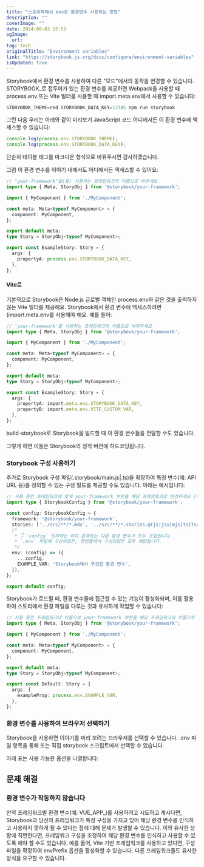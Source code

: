 ```yaml
---
title: "스토리북에서 env로 환경변수 사용하는 방법"
description: ""
coverImage: ""
date: 2024-08-03 15:53
ogImage: 
  url: 
tag: Tech
originalTitle: "Environment variables"
link: "https://storybook.js.org/docs/configure/environment-variables"
isUpdated: true
---
```







Storybook에서 환경 변수를 사용하여 다른 "모드"에서의 동작을 변경할 수 있습니다. STORYBOOK_로 접두어가 있는 환경 변수를 제공하면 Webpack을 사용할 때 process.env 또는 Vite 빌더를 사용할 때 import.meta.env에서 사용할 수 있습니다:

```js
STORYBOOK_THEME=red STORYBOOK_DATA_KEY=12345 npm run storybook
```

그런 다음 우리는 아래와 같이 미리보기 JavaScript 코드 어디에서든 이 환경 변수에 액세스할 수 있습니다:

```typescript
console.log(process.env.STORYBOOK_THEME);
console.log(process.env.STORYBOOK_DATA_KEY);
```



단순히 테이블 태그를 마크다운 형식으로 바꿔주시면 감사하겠습니다.



그럼 이 환경 변수를 이야기 내에서도 어디에서든 액세스할 수 있어요:

```typescript
// "your-framework"을(를) 사용하는 프레임워크의 이름으로 바꾸세요
import type { Meta, StoryObj } from '@storybook/your-framework';

import { MyComponent } from './MyComponent';

const meta: Meta<typeof MyComponent> = {
  component: MyComponent,
};

export default meta;
type Story = StoryObj<typeof MyComponent>;

export const ExampleStory: Story = {
  args: {
    propertyA: process.env.STORYBOOK_DATA_KEY,
  },
};
```

#### Vite로

기본적으로 Storybook은 Node.js 글로벌 객체인 process.env와 같은 것을 출력하지 않는 Vite 빌더를 제공해요. Storybook에서 환경 변수에 액세스하려면(import.meta.env를 사용해야 해요. 예를 들어:



```typescript
// 'your-framework'를 사용하는 프레임워크의 이름으로 바꿔주세요
import type { Meta, StoryObj } from '@storybook/your-framework';

import { MyComponent } from './MyComponent';

const meta: Meta<typeof MyComponent> = {
  component: MyComponent,
};

export default meta;
type Story = StoryObj<typeof MyComponent>;

export const ExampleStory: Story = {
  args: {
    propertyA: import.meta.env.STORYBOOK_DATA_KEY,
    propertyB: import.meta.env.VITE_CUSTOM_VAR,
  },
};
```

build-storybook로 Storybook을 빌드할 때 이 환경 변수들을 전달할 수도 있습니다.

그렇게 하면 이들은 Storybook의 정적 버전에 하드코딩됩니다.

### Storybook 구성 사용하기



추가로 Storybook 구성 파일(.storybook/main.js|.ts)을 확장하여 특정 변수(예: API URL 등)를 정의할 수 있는 구성 필드를 제공할 수도 있습니다. 아래는 예시입니다:

```typescript
// 사용 중인 프레임워크에 맞게 your-framework 부분을 해당 프레임워크로 변경하세요 (예: react-webpack5, vue3-vite)
import type { StorybookConfig } from '@storybook/your-framework';

const config: StorybookConfig = {
  framework: '@storybook/your-framework',
  stories: ['../src/**/*.mdx', '../src/**/*.stories.@(js|jsx|mjs|ts|tsx)'],
  /*
   * 👇 `config` 인자에는 이미 존재하는 다른 환경 변수가 모두 포함됩니다.
   * `.env` 파일에 구성되었든, 명령줄에서 구성되었든 모두 해당됩니다.
   */
  env: (config) => ({
    ...config,
    EXAMPLE_VAR: 'Storybook에서 구성한 환경 변수',
  }),
};

export default config;
```

Storybook가 로드될 때, 환경 변수들에 접근할 수 있는 기능이 활성화되며, 이를 활용하여 스토리에서 환경 파일을 다루는 것과 유사하게 작업할 수 있습니다:

```typescript
// 사용 중인 프레임워크의 이름으로 your-framework 부분을 해당 프레임워크의 이름으로 변경하세요
import type { Meta, StoryObj } from '@storybook/your-framework';

import { MyComponent } from './MyComponent';

const meta: Meta<typeof MyComponent> = {
  component: MyComponent,
};

export default meta;
type Story = StoryObj<typeof MyComponent>;

export const Default: Story = {
  args: {
    exampleProp: process.env.EXAMPLE_VAR,
  },
};
```



### 환경 변수를 사용하여 브라우저 선택하기

Storybook을 사용하면 이야기를 미리 보려는 브라우저를 선택할 수 있습니다. .env 파일 항목을 통해 또는 직접 storybook 스크립트에서 선택할 수 있습니다.

아래 표는 사용 가능한 옵션을 나열합니다:

## 문제 해결



### 환경 변수가 작동하지 않습니다

만약 프레임워크별 환경 변수(예: VUE_APP_)를 사용하려고 시도하고 계시다면, Storybook과 당신의 프레임워크가 특정 구성을 가지고 있어 해당 환경 변수를 인식하고 사용하지 못하게 될 수 있다는 점에 대해 문제가 발생할 수 있습니다. 이와 유사한 상황에 직면한다면, 프레임워크 구성을 조정하여 해당 환경 변수를 인식하고 사용할 수 있도록 해야 할 수도 있습니다. 예를 들어, Vite 기반 프레임워크를 사용하고 있다면, 구성 파일을 확장하여 envPrefix 옵션을 활성화할 수 있습니다. 다른 프레임워크들도 유사한 방식을 요구할 수 있습니다.